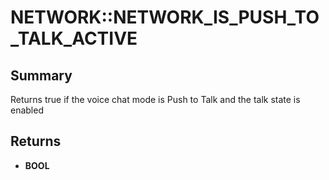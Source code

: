 # NETWORK::NETWORK_IS_PUSH_TO_TALK_ACTIVE

## Summary
Returns true if the voice chat mode is Push to Talk and the talk state is enabled

## Returns
* **BOOL**